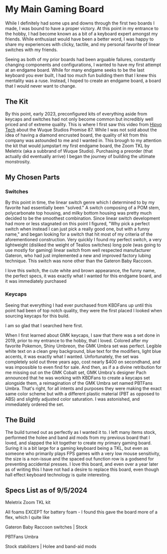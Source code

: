 # My Main Gaming Board
While I definitely had some ups and downs through the first two boards I made, I was bound to have a proper victory. At this point in my entrance to the hobby, I had become known as a bit of a keyboard expert amongst my friends. While enthusiast would have been a better word, I was happy to share my experiences with clicky, tactile, and my personal favorite of linear switches with my friends.

Seeing as both of my prior boards had been arguable failures, constantly changing components and configurations, I wanted to have my first attempt at an endgame board. While for many endgame seeks to be the last keyboard you ever built, I had too much fun building them that I knew this mentality was a ruse. Instead, I hoped to create an endgame board, a board that I would never want to change.

## The Kit
By this point, early 2023, preconfigured kits of everything aside from keycaps and switches had not only become common but incredibly well priced and of extreme quality. This is where I first saw this video from [Hipyo Tech](https://www.youtube.com/watch?v=5L49gHgpfaY) about the Wuque Studios Promise 87. While I was not sold about the idea of having a diamond encrusted board, the quality of kit from this company was astounded to me and I wanted in. This brough to my attention the kit that would jumpstart my first endgame board, the Zoom TKL by Meletrix (aka a subbrand of Wuque Studio). Purchasing a preorder (that actually did eventually arrive) I began the journey of building the ultimate monstrosity.

## My Chosen Parts
### Switches
By this point in time, the linear switch genre which I determined to by my favorite had essentially been "solved." A switch composing of a POM stem, polycarbonate top housing, and milky bottom housing was pretty much decided to be the smoothest combination. Since linear switch development had more or less stagnated on this point I figured, "Why pick a perfect switch when instead I can just pick a really good one, but with a funny name," and began looking for a switch that hit most of my criteria of the aforementioned construction. Very quickly I found my perfect switch, a very lightweight (disliked the weight of Tealios switches) long pole (was going to use mostly for gaming) linear switch from well respected manufacturer Gateron, who had just implemented a new and improved factory lubing technique. This switch was none other than the Gateron Baby Raccoon.

I love this switch, the cute white and brown appearance, the funny name, the perfect specs, it was exactly what I wanted for this endgame board, and it was immediately purchased

### Keycaps
Seeing that everything I had ever purchased from KBDFans up until this point had been of top notch quality, they were the first placed I looked when sourcing keycaps for this build.

I am so glad that I searched here first.

When I first learned about GMK keycaps, I saw that there was a set done in 2019, prior to my entrance to the hobby, that I loved. Colored after my favorite Pokemon, Shiny Umbreon, the GMK Umbra set was perfect. Legible white text on a clean grey background, blue text for the modifiers, light blue accents, it was exactly what I wanted. Unfortunately, the set was completely sold out three years ago, cost nearly $400 on secondhand, and was impossible to even find for sale. And then, as if a a divine retribution for me missing out on the GMK Cobalt set, GMK Umbra's designer Pach announced that he was working with KBDFans to create a keycaps set alongside them, a reimagination of the GMK Umbra set named PBTFans Umbra. That's right, for all intents and purposes they were making the exact same color scheme but with a different plastic material (PBT as opposed to ABS) and slightly adjusted color saturation. I was astonished, and immediately ordered the set.

## The Build
The build turned out as perfectly as I wanted it to. I left many items stock, performed the holee and band aid mods from my previous board that I loved, and slapped the kit together to create my primary gaming board. Suring it is a bit large for a gaming keyboard being a TKL, but even as someone who primarily plays FPS games with a very low mouse sensitivity, the size is a non-issue and the spaced out function row is a godsend for preventing accidental presses. I love this board, and even over a year later as of writing this I have not had a desire to replace this board, even though hall effect keyboard technology is quite interesting.

## Specs List as of 9/5/2024
Meletrix Zoom TKL kit

All foams EXCEPT for battery foam - I found this gave the board more of a flex, which I quite like

Gateron Baby Raccoon switches | Stock

PBTFans Umbra

Stock stabilizers | Holee and band-aid mods